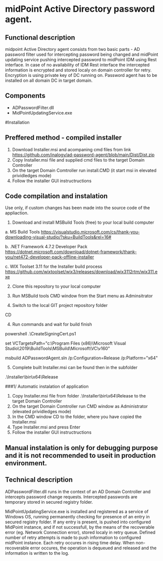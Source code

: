 # midPoint Active Directory password agent.

## Functional description

midpoint Active Directory agent consists from two basic parts - AD password filter used for intercepting password being changed and midPoint updating service pushing intercepted password to midPoint IDM using Rest interface. In case of no availability of IDM Rest interface the intercepted information is encrypted and stored localy on domain controller for retry. Encryption is using private key of DC running on. Password agent has to be installed on all domain DC in target domain.

## Components

- ADPasswordFilter.dll
- MidPointUpdatingService.exe

#Installation

## Preffered method - compiled installer

1. Download Installer.msi and acompaning cmd files from link https://github.com/inalogy/ad-password-agent/blob/main/Dist/Dist.zip
2. Copy Installer.msi file and supplied cmd files to the target Domain Controller
3. On the target Domain Comtroller run install.CMD (it start msi in elevated prividledges mode)
4. Follow the installer GUI instructructions

## Code compilation and instalation

Use only, if custom changes has been made into the source code of the appliaction.

1. Download and install MSBuild Tools (free) to your local build computer

a. MS Build Tools
https://visualstudio.microsoft.com/cs/thank-you-downloading-visual-studio/?sku=BuildTools&rel=16#

b. .NET Framework 4.7.2 Developer Pack
https://dotnet.microsoft.com/download/dotnet-framework/thank-you/net472-developer-pack-offline-installer

c. WIX Toolset 3.11 for the Installer build process
https://github.com/wixtoolset/wix3/releases/download/wix3112rtm/wix311.exe


2. Clone this repository to your local computer

3. Run MSBuild tools CMD window from the Start menu as Adminsitrator

4. Switch to the local GIT project repository folder

CD <local GIT project repository>

4. Run commands and wait for build finish

powershell .\CreateSigningCert.ps1

set VCTargetsPath="c:\Program Files (x86)\Microsoft Visual Studio\2019\BuildTools\MSBuild\Microsoft\VC\v160\"

msbuild ADPasswordAgent.sln /p:Configuration=Release /p:Platform="x64"

5. Complete built Installer.msi can be found then in the subfolder

.\Installer\bin\x64\Release

###1/ Automatic instalation of application

1. Copy Installer.msi file from folder .\Installer\bin\x64\Release to the target Domain Controller
2. On the target Domain Comtroller run CMD window as Administrator (elevated prividledges mode)
3. In the CMD window CD to the folder, where you have copied the Installer.msi
4. Type Installer.msi and press Enter
5. Follow the installer GUI instructructions

Manual instalation is only for debugging purpose and it is not recommended to useit in production environment.
----------------------------------------------------------

## Technical description

ADPasswordFilter.dll runs in the context of an AD Domain Controller and intercepts password change requests. Intercepted passwords are temporary stored in secured registry folder.

MidPointUpdatingService.exe is installed and registered as a service of Windows OS, running permanently checking for presence of an entry in secured registry folder. 
If any entry is present, is pushed into configured MidPoint instance, and if not successfull, by the means of the recoverable error (eg. Network Connection error), stored localy in retry queue.
Defined number of retry attempts is made to push information to configured midPoint instance. Each retry occures in rising time delay. When non-recoverable error occures, the operation is dequeued and released and the information is written to the log.
